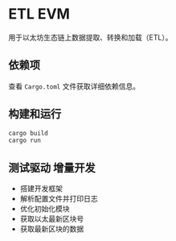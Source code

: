# ETL EVM
用于以太坊生态链上数据提取、转换和加载（ETL）。

## 依赖项
查看 `Cargo.toml` 文件获取详细依赖信息。

## 构建和运行
```bash
cargo build
cargo run
```
## 测试驱动 增量开发
- 搭建开发框架
- 解析配置文件并打印日志
- 优化初始化模块
- 获取以太最新区块号
- 获取最新区块的数据


